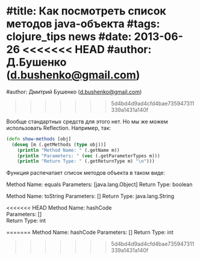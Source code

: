#title: Как посмотреть список методов java-объекта
#tags: clojure_tips news
#date: 2013-06-26
<<<<<<< HEAD
#author: Д.Бушенко (d.bushenko@gmail.com)
=======
#author: Дмитрий Бушенко (d.bushenko@gmail.com)
>>>>>>> 5d4bd4d9ad4cfd4bae735947311339a1431a140f

Вообще стандартных средств для этого нет. Но мы же можем использовать Reflection. Например, так:

```clojure
(defn show-methods [obj]
  (doseq [m (.getMethods (type obj))]
    (println "Method Name: " (.getName m))
    (println "Parameters: " (vec (.getParameterTypes m)))
    (println "Return Type: " (.getReturnType m) "\n")))
```

Функция распечатает список методов объекта в таком виде:

Method Name:  equals
Parameters:  [java.lang.Object]
Return Type:  boolean

Method Name:  toString
Parameters:  []
Return Type:  java.lang.String

<<<<<<< HEAD
Method Name:  hashCode   
Parameters:  []   
Return Type:  int    
   
=======
Method Name:  hashCode
Parameters:  []
Return Type:  int
>>>>>>> 5d4bd4d9ad4cfd4bae735947311339a1431a140f
